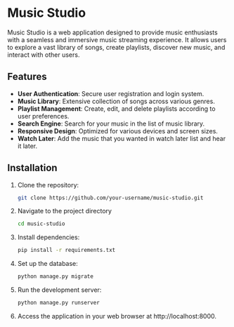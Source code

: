 # Music Studio

Music Studio is a web application designed to provide music enthusiasts with a seamless and immersive music streaming experience. It allows users to explore a vast library of songs, create playlists, discover new music, and interact with other users.

## Features

- **User Authentication**: Secure user registration and login system.
- **Music Library**: Extensive collection of songs across various genres.
- **Playlist Management**: Create, edit, and delete playlists according to user preferences.
- **Search Engine**: Search for your music in the list of music library.
- **Responsive Design**: Optimized for various devices and screen sizes.
- **Watch Later**: Add the music that you wanted in watch later list and hear it later.

## Installation

1. Clone the repository:

   ```bash
   git clone https://github.com/your-username/music-studio.git

2. Navigate to the project directory

   ```bash
   cd music-studio


4. Install dependencies:

   ```bash
   pip install -r requirements.txt


3. Set up the database:

   ```bash
   python manage.py migrate


5. Run the development server:

   ```bash
   python manage.py runserver


7. Access the application in your web browser at http://localhost:8000.
